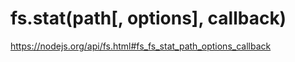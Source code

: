 # fs.stat(path[, options], callback) #

https://nodejs.org/api/fs.html#fs_fs_stat_path_options_callback

